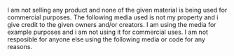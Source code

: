 I am not selling any product and none of the given material is being used for commercial purposes.
The following media used is not my property and i give credit to the given owners and/or creators.
I am using the media for example purposes and i am not using it for commercial uses.
I am not resposible for anyone else using the following media or code for any reasons.
